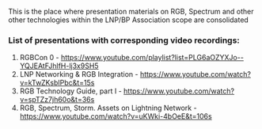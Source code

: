 This is the place where presentation materials on RGB, Spectrum and other other technologies within the LNP/BP Association scope are consolidated

### List of presentations with corresponding video recordings:
1. RGBCon 0 - https://www.youtube.com/playlist?list=PLG6aOZYXJo--YQJEAtFJhlfH-lj3x9SH5
2. LNP Networking & RGB Integration - https://www.youtube.com/watch?v=kTwZKsbIPbc&t=15s
3. RGB Technology Guide, part I - https://www.youtube.com/watch?v=spTZz7jh60o&t=36s
4. RGB, Spectrum, Storm. Assets on Lightning Network - https://www.youtube.com/watch?v=uKWki-4bOeE&t=106s
